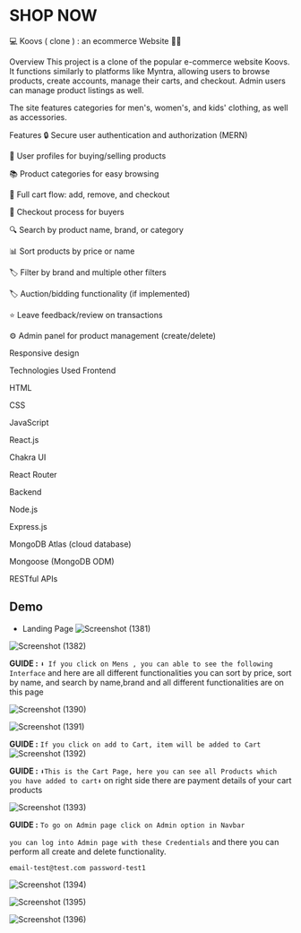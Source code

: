 # SHOP NOW

💻 Koovs ( clone ) : an ecommerce Website 🚀🎯


Overview
This project is a clone of the popular e-commerce website Koovs. It functions similarly to platforms like Myntra, allowing users to browse products, create accounts, manage their carts, and checkout. Admin users can manage product listings as well.

The site features categories for men's, women's, and kids' clothing, as well as accessories.

Features
🔒 Secure user authentication and authorization (MERN)

👤 User profiles for buying/selling products

📚 Product categories for easy browsing

🛒 Full cart flow: add, remove, and checkout

💸 Checkout process for buyers

🔍 Search by product name, brand, or category

📊 Sort products by price or name

🏷️ Filter by brand and multiple other filters

🏷️ Auction/bidding functionality (if implemented)

⭐ Leave feedback/review on transactions

⚙️ Admin panel for product management (create/delete)

Responsive design

Technologies Used
Frontend

HTML

CSS

JavaScript

React.js

Chakra UI

React Router

Backend

Node.js

Express.js

MongoDB Atlas (cloud database)

Mongoose (MongoDB ODM)

RESTful APIs


## Demo 
- Landing Page
![Screenshot (1381)](https://user-images.githubusercontent.com/112798268/235489073-18515f27-49e1-4791-9a69-6d30af25749c.png)

![Screenshot (1382)](https://user-images.githubusercontent.com/112798268/235489089-8cc315b9-a78e-4f4d-be44-0586d6870921.png)

**GUIDE :** `⬇️ If you click on Mens , you can able to see the following Interface` and here are all different functionalities you can sort by price, sort by name, and search by name,brand and all different functionalities are on this page

![Screenshot (1390)](https://user-images.githubusercontent.com/112798268/235490695-7d9c703c-e214-4b48-95c0-d92a8d2648df.png)

![Screenshot (1391)](https://user-images.githubusercontent.com/112798268/235490697-4a48ad63-45c7-43c1-9a67-0506d1f6c937.png)


**GUIDE :** `If you click on add to Cart, item will be added to Cart`![Screenshot (1392)](https://user-images.githubusercontent.com/112798268/235490701-935eeca3-7002-42d7-92d8-b2fbb8fce1a3.png)

**GUIDE :** `⬇️This is the Cart Page, here you can see all Products which you have added to cart⬇️` on right side there are payment details of your cart products

![Screenshot (1393)](https://user-images.githubusercontent.com/112798268/235491305-44348723-c6f0-4eeb-9dcf-19fda9fbdea7.png)



**GUIDE :** `To go on Admin page click on Admin option in Navbar`

`you can log into Admin page with these Credentials` and there you can perform all create and delete functionality.

`email-test@test.com
password-test1`

![Screenshot (1394)](https://user-images.githubusercontent.com/112798268/235491592-b527da21-8d46-48f0-8a60-9913651b88d2.png)

![Screenshot (1395)](https://user-images.githubusercontent.com/112798268/235491600-3ef07ef0-b989-42db-95e2-e709b6222e68.png)

![Screenshot (1396)](https://user-images.githubusercontent.com/112798268/235491605-d5bbf386-5f4c-458b-a1d5-dbe7d8d59d1e.png)
